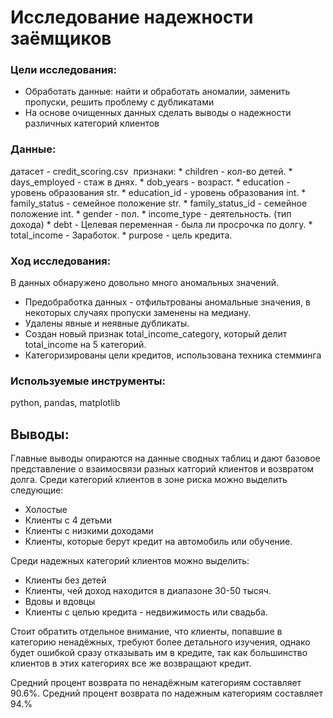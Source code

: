 #  Исследование надежности заёмщиков

### Цели исследования:
* Обработать данные: найти и обработать аномалии, заменить пропуски, решить проблему с дубликатами
* На основе очищенных данных сделать выводы о надежности различных категорий клиентов

### Данные:
датасет - credit_scoring.csv
     признаки:
         * children - кол-во детей.
         * days_employed - стаж в днях.
         * dob_years - возраст.
         * education - уровень образования str. 
         * education_id - уровень образования int.
         * family_status - семейное положение str.
         * family_status_id - семейное положение int.
         * gender - пол.
         * income_type - деятельность. (тип дохода)
         * debt - Целевая переменная - была ли просрочка по долгу. 
         * total_income - Заработок.
         * purpose - цель кредита. 
         

### Ход исследования:
В данных обнаружено довольно много аномальных значений. 
* Предобработка данных - отфильтрованы аномальные значения, в некоторых случаях пропуски заменены на медиану.
* Удалены явные и неявные дубликаты. 
* Создан новый признак total_income_category, который делит total_income на 5 категорий. 
* Категоризированы цели кредитов, использована техника стемминга

### Используемые инструменты:
 python, pandas, matplotlib

## Выводы:
Главные выводы опираются на данные сводных таблиц и дают базовое представление о взаимосвязи разных катгорий клиентов и возвратом долга. Среди категорий клиентов в зоне риска можно выделить следующие:

* Холостые
* Клиенты с 4 детьми
* Клиенты с низкими доходами
* Клиенты, которые берут кредит на автомобиль или обучение.

Среди надежных категорий клиентов можно выделить:

* Клиенты без детей
* Клиенты, чей доход находится в диапазоне 30-50 тысяч.
* Вдовы и вдовцы
* Клиенты с целью кредита - недвижимость или свадьба.

Стоит обратить отдельное внимание, что клиенты, попавшие в категорию ненадёжных, требуют более детального изучения, однако будет ошибкой сразу отказывать им в кредите, так как большинство клиентов в этих категориях все же возвращают кредит.

Средний процент возврата по ненадёжным категориям составляет 90.6%.
Средний процент возврата по надежным категориям составляет 94.%